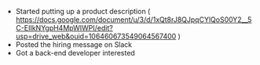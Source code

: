 - Started putting up a product description ( https://docs.google.com/document/u/3/d/1xQt8rJ8QJpqCYlQoS00Y2__5C-EIIkNYgpH4MpWIWPI/edit?usp=drive_web&ouid=106460673549064567400 )
- Posted the hiring message on Slack
- Got a back-end developer interested
